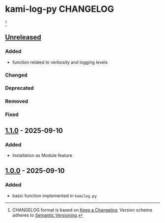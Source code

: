 # kami-log-py CHANGELOG

[^format]
















## [Unreleased]

### Added

- function related to verbosity and logging levels

### Changed
### Deprecated
### Removed
### Fixed













## [1.1.0] - 2025-09-10

### Added

- Installation as Module feature

















## [1.0.0] - 2025-09-10

### Added

- basic function implemented in `kamilog.py`













[unreleased]: https://github.com/kami-lel/kami-log-py/compare/v1.1.0...dev
[1.1.0]: https://github.com/kami-lel/kami-log-py/compare/v1.0.0...v1.1.0
[1.0.0]: https://github.com/kami-lel/kami-log-py/releases/tag/v1.0.0













[^format]: CHANGELOG format is based on [Keep a Changelog](https://keepachangelog.com/en/1.1.0/); Version scheme adheres to [Semantic Versioning](https://semver.org/spec/v2.0.0.html).